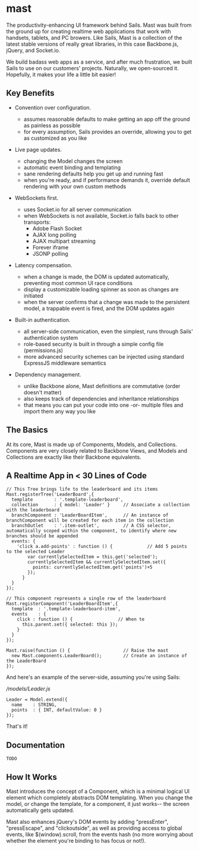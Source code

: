 # mast

The productivity-enhancing UI framework behind Sails.  Mast was built from the ground up for creating realtime web applications that work with handsets, tablets, and PC browers.  Like Sails, Mast is a collection of the latest stable versions of really great libraries, in this case Backbone.js, jQuery, and Socket.io.

We build badass web apps as a service, and after much frustration, we built Sails to use on our customers' projects.  Naturally, we open-sourced it.  Hopefully, it makes your life a little bit easier!

## Key Benefits

- Convention over configuration.
  - assumes reasonable defaults to make getting an app off the ground as painless as possible
  - for every assumption, Sails provides an override, allowing you to get as customized as you like

- Live page updates.
  - changing the Model changes the screen
  - automatic event binding and templating
  - sane rendering defaults help you get up and running fast
  - when you're ready, and if performance demands it, override default rendering with your own custom methods

- WebSockets first.
  - uses Socket.io for all server communication
  - when WebSockets is not available, Socket.io falls back to other transports:
    - Adobe Flash Socket
    - AJAX long polling
    - AJAX multipart streaming
    - Forever iframe
    - JSONP polling

- Latency compensation.
  - when a change is made, the DOM is updated automatically, preventing most common UI race conditions
  - display a customizable loading spinner as soon as changes are initiated
  - when the server confirms that a change was made to the persistent model, a trappable event is fired, and the DOM updates again

- Built-in authentication.
  - all server-side communication, even the simplest, runs through Sails' authentication system
  - role-based security is built in through a simple config file (permissions.js)
  - more advanced security schemes can be injected using standard ExpressJS middleware semantics

- Dependency management.
  - unlike Backbone alone, Mast definitions are commutative (order doesn't matter)
  - also keeps track of dependencies and inheritance relationships
  - that means you can put your code into one -or- multiple files and import them any way you like
  

## The Basics

At its core, Mast is made up of Components, Models, and Collections.  Components are very closely related to Backbone Views, and Models and Collections are exactly like their Backbone equivalents.


## A Realtime App in **< 30** Lines of Code

```
// This Tree brings life to the leaderboard and its items
Mast.registerTree('LeaderBoard',{
  template        : '.template-leaderboard',
  collection      : { model: 'Leader' }     // Associate a collection with the leaderboard
  branchComponent : 'LeaderBoardItem',      // An instance of branchComponent will be created for each item in the collection
  branchOutlet    : '.item-outlet',         // A CSS selector, automatically scoped within the component, to identify where new branches should be appended
  events: {
    'click a.add-points' : function () {             // Add 5 points to the selected Leader
        var currentlySelectedItem = this.get('selected');
        currentlySelectedItem && currentlySelectedItem.set({ 
          points: currentlySelectedItem.get('points')+5 
        }); 
      }
  }
});

// This component represents a single row of the leaderboard
Mast.registerComponent('LeaderBoardItem',{
  template  : '.template-leaderboard-item',
  events    : {
    click : function () {                 // When te 
      this.parent.set({ selected: this });
    }
  }
});

Mast.raise(function () {                    // Raise the mast
  new Mast.components.LeaderBoard();        // Create an instance of the LeaderBoard
});
```

And here's an example of the server-side, assuming you're using Sails: 

*/models/Leader.js*
```
Leader = Model.extend({
  name    : STRING,
  points  : { INT, defaultValue: 0 }
});
```

That's it!



## Documentation

```TODO```


## How It Works
Mast introduces the concept of a Component, which is a minimal logical UI element which completely abstracts DOM templating. 
When you change the model, or change the template, for a component, it just works-- the screen automatically gets updated.

Mast also enhances jQuery's DOM events by adding "pressEnter", "pressEscape", and "clickoutside", as well as providing access to global events, like $(window).scroll, from the events hash (no more worrying about whether the element you're binding to has focus or not!).
